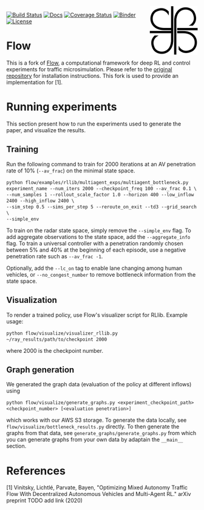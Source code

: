 <img src="docs/img/square_logo.png" align="right" width="25%"/>

[![Build Status](https://travis-ci.com/flow-project/flow.svg?branch=master)](https://travis-ci.com/flow-project/flow)
[![Docs](https://readthedocs.org/projects/flow/badge)](http://flow.readthedocs.org/en/latest/)
[![Coverage Status](https://coveralls.io/repos/github/flow-project/flow/badge.svg?branch=master)](https://coveralls.io/github/flow-project/flow?branch=master)
[![Binder](https://mybinder.org/badge_logo.svg)](https://mybinder.org/v2/gh/flow-project/flow/binder)
[![License](https://img.shields.io/badge/license-MIT-blue.svg)](https://github.com/flow-project/flow/blob/master/LICENSE.md)

# Flow

This is a fork of [Flow](https://flow-project.github.io/), a computational framework for deep RL and control experiments for traffic microsimulation. Please refer to the [original repository](https://github.com/flow-project/flow/blob/master) for installation instructions. 
This fork is used to provide an implementation for [1]. 

# Running experiments

This section present how to run the experiments used to generate the paper, and visualize the results.

## Training

Run the following command to train for 2000 iterations at an AV penetration rate of 10% (`--av_frac`) on the minimal state space. 

```script
python flow/examples/rllib/multiagent_exps/multiagent_bottleneck.py experiment_name --num_iters 2000 --checkpoint_freq 100 --av_frac 0.1 \
--num_samples 1 --rollout_scale_factor 1.0 --horizon 400 --low_inflow 2400 --high_inflow 2400 \
--sim_step 0.5 --sims_per_step 5 --reroute_on_exit --td3 --grid_search \
--simple_env
```

To train on the radar state space, simply remove the `--simple_env` flag. To add aggregate observations to the state space, add the `--aggregate_info` flag. To train a universal controller with a penetration randomly chosen between 5% and 40% at the beginning of each episode, use a negative penetration rate such as `--av_frac -1`. 

Optionally, add the `--lc_on` tag to enable lane changing among human vehicles, or `--no_congest_number` to remove bottleneck information from the state space. 

## Visualization

To render a trained policy, use Flow's visualizer script for RLlib. Example usage:

```script
python flow/visualize/visualizer_rllib.py ~/ray_results/path/to/checkpoint 2000
```

where 2000 is the checkpoint number.

## Graph generation

We generated the graph data (evaluation of the policy at different inflows) using 

```script
python flow/visualize/generate_graphs.py <experiment_checkpoint_path> <checkpoint_number> [<evaluation penetration>]
```

which works with our AWS S3 storage. To generate the data locally, see `flow/visualize/bottleneck_results.py` directly. To then generate the graphs from that data, see `generate_graphs/generate_graphs.py` from which you can generate graphs from your own data by adaptain the `__main__` section. 

# References

[1] Vinitsky, Lichtlé, Parvate, Bayen, "Optimizing Mixed Autonomy Traffic Flow With Decentralized Autonomous Vehicles and Multi-Agent RL." arXiv preprint TODO add link (2020)
